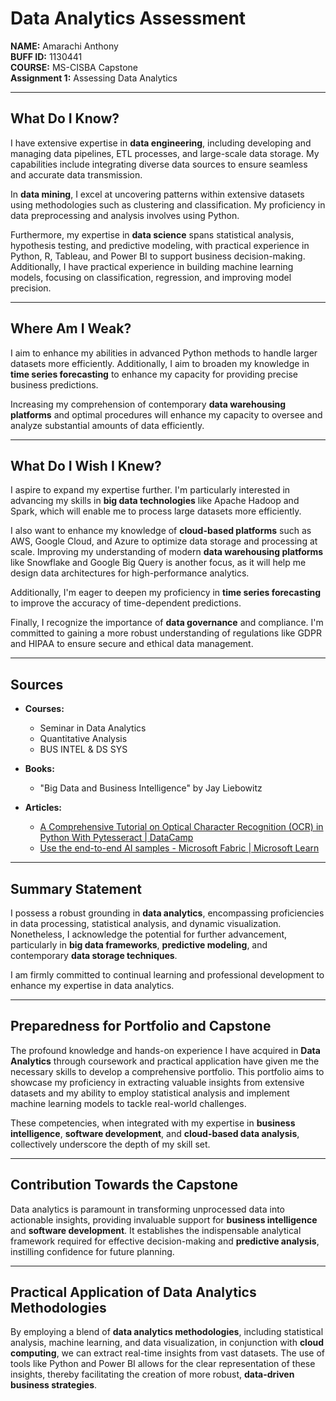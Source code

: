 # Data Analytics Assessment

**NAME:** Amarachi Anthony  
**BUFF ID:** 1130441  
**COURSE:** MS-CISBA Capstone  
**Assignment 1:** Assessing Data Analytics  

---

## What Do I Know?

I have extensive expertise in **data engineering**, including developing and managing data pipelines, ETL processes, and large-scale data storage. My capabilities include integrating diverse data sources to ensure seamless and accurate data transmission.

In **data mining**, I excel at uncovering patterns within extensive datasets using methodologies such as clustering and classification. My proficiency in data preprocessing and analysis involves using Python.

Furthermore, my expertise in **data science** spans statistical analysis, hypothesis testing, and predictive modeling, with practical experience in Python, R, Tableau, and Power BI to support business decision-making. Additionally, I have practical experience in building machine learning models, focusing on classification, regression, and improving model precision.

---

## Where Am I Weak?

I aim to enhance my abilities in advanced Python methods to handle larger datasets more efficiently. Additionally, I aim to broaden my knowledge in **time series forecasting** to enhance my capacity for providing precise business predictions.

Increasing my comprehension of contemporary **data warehousing platforms** and optimal procedures will enhance my capacity to oversee and analyze substantial amounts of data efficiently.

---

## What Do I Wish I Knew?

I aspire to expand my expertise further. I'm particularly interested in advancing my skills in **big data technologies** like Apache Hadoop and Spark, which will enable me to process large datasets more efficiently.

I also want to enhance my knowledge of **cloud-based platforms** such as AWS, Google Cloud, and Azure to optimize data storage and processing at scale. Improving my understanding of modern **data warehousing platforms** like Snowflake and Google Big Query is another focus, as it will help me design data architectures for high-performance analytics.

Additionally, I'm eager to deepen my proficiency in **time series forecasting** to improve the accuracy of time-dependent predictions.

Finally, I recognize the importance of **data governance** and compliance. I'm committed to gaining a more robust understanding of regulations like GDPR and HIPAA to ensure secure and ethical data management.

---

## Sources

- **Courses:**  
  - Seminar in Data Analytics  
  - Quantitative Analysis  
  - BUS INTEL & DS SYS  

- **Books:**  
  - "Big Data and Business Intelligence" by Jay Liebowitz  

- **Articles:**  
  - [A Comprehensive Tutorial on Optical Character Recognition (OCR) in Python With Pytesseract | DataCamp](https://www.datacamp.com)  
  - [Use the end-to-end AI samples - Microsoft Fabric | Microsoft Learn](https://learn.microsoft.com)

---

## Summary Statement

I possess a robust grounding in **data analytics**, encompassing proficiencies in data processing, statistical analysis, and dynamic visualization. Nonetheless, I acknowledge the potential for further advancement, particularly in **big data frameworks**, **predictive modeling**, and contemporary **data storage techniques**.

I am firmly committed to continual learning and professional development to enhance my expertise in data analytics.

---

## Preparedness for Portfolio and Capstone

The profound knowledge and hands-on experience I have acquired in **Data Analytics** through coursework and practical application have given me the necessary skills to develop a comprehensive portfolio. This portfolio aims to showcase my proficiency in extracting valuable insights from extensive datasets and my ability to employ statistical analysis and implement machine learning models to tackle real-world challenges.

These competencies, when integrated with my expertise in **business intelligence**, **software development**, and **cloud-based data analysis**, collectively underscore the depth of my skill set.

---

## Contribution Towards the Capstone

Data analytics is paramount in transforming unprocessed data into actionable insights, providing invaluable support for **business intelligence** and **software development**. It establishes the indispensable analytical framework required for effective decision-making and **predictive analysis**, instilling confidence for future planning.

---

## Practical Application of Data Analytics Methodologies

By employing a blend of **data analytics methodologies**, including statistical analysis, machine learning, and data visualization, in conjunction with **cloud computing**, we can extract real-time insights from vast datasets. The use of tools like Python and Power BI allows for the clear representation of these insights, thereby facilitating the creation of more robust, **data-driven business strategies**.




